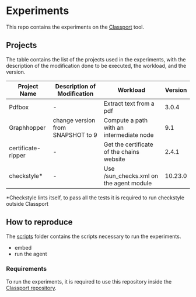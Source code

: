 # Experiments

This repo contains the experiments on the [Classport](https://github.com/chains-project/classport) tool.

## Projects

The table contains the list of the projects used in the experiments, with the description of the modification done to be executed, the workload, and the version.

| Project Name | Description of Modification | Workload | Version |
|--------------|-----------------------------|----------|---------|
| Pdfbox    | -          | Extract text from a pdf     | 3.0.4     |
| Graphhopper    | change version from SNAPSHOT to 9     | Compute a path with an intermediate node   | 9.1     |
| certificate-ripper    | -          | Get the certificate of the chains website    | 2.4.1     |
| checkstyle*    | -          | Use /sun_checks.xml on the agent module    | 10.23.0     |

*Checkstyle lints itself, to pass all the tests it is required to run checkstyle outside Classport

## How to reproduce

The [scripts](/scripts/) folder contains the scripts necessary to run the experiments.

* embed
* run the agent

### Requirements
To run the experiments, it is required to use this repository inside the [Classport repository](https://github.com/chains-project/classport).
